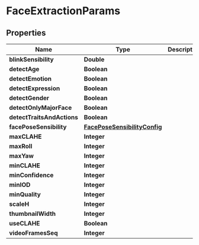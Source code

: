 
# FaceExtractionParams

## Properties
Name | Type | Description | Notes
------------ | ------------- | ------------- | -------------
**blinkSensibility** | **Double** |  |  [optional]
**detectAge** | **Boolean** |  |  [optional]
**detectEmotion** | **Boolean** |  |  [optional]
**detectExpression** | **Boolean** |  |  [optional]
**detectGender** | **Boolean** |  |  [optional]
**detectOnlyMajorFace** | **Boolean** |  |  [optional]
**detectTraitsAndActions** | **Boolean** |  |  [optional]
**facePoseSensibility** | [**FacePoseSensibilityConfig**](FacePoseSensibilityConfig.md) |  |  [optional]
**maxCLAHE** | **Integer** |  |  [optional]
**maxRoll** | **Integer** |  |  [optional]
**maxYaw** | **Integer** |  |  [optional]
**minCLAHE** | **Integer** |  |  [optional]
**minConfidence** | **Integer** |  |  [optional]
**minIOD** | **Integer** |  |  [optional]
**minQuality** | **Integer** |  |  [optional]
**scaleH** | **Integer** |  |  [optional]
**thumbnailWidth** | **Integer** |  |  [optional]
**useCLAHE** | **Boolean** |  |  [optional]
**videoFramesSeq** | **Integer** |  |  [optional]



